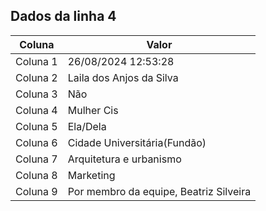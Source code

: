 ## Dados da linha 4

| Coluna | Valor |
|--------|-------|
| Coluna 1 | 26/08/2024 12:53:28 |
| Coluna 2 | Laila dos Anjos da Silva |
| Coluna 3 | Não |
| Coluna 4 | Mulher Cis |
| Coluna 5 | Ela/Dela |
| Coluna 6 | Cidade Universitária(Fundão) |
| Coluna 7 | Arquitetura e urbanismo |
| Coluna 8 | Marketing |
| Coluna 9 | Por membro da equipe, Beatriz Silveira  |
